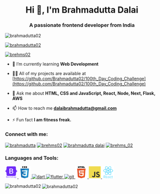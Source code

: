 <h1 align="center">Hi 👋, I'm Brahmadutta Dalai</h1>
<h3 align="center">A passionate frontend developer from India</h3>

<p align="left"> <img src="https://komarev.com/ghpvc/?username=brahmadutta02&label=Profile%20views&color=0e75b6&style=flat" alt="brahmadutta02" /> </p>

<p align="left"> <a href="https://github.com/brahmadutta02/github-profile-trophy"><img src="https://github-profile-trophy.vercel.app/?username=brahmadutta02" alt="brahmadutta02" /></a> </p>

<p align="left"> <a href="https://twitter.com/brehms02" target="blank"><img src="https://img.shields.io/twitter/follow/brehms02?logo=twitter&style=for-the-badge" alt="brehms02" /></a> </p>

- 🌱 I’m currently learning **Web Development**

- 👨‍💻 All of my projects are available at [https://github.com/Brahmadutta02/100th_Day_Coding_Challenge](https://github.com/Brahmadutta02/100th_Day_Coding_Challenge)

- 💬 Ask me about **HTML, CSS and JavaScript, React, Node, Next, Flask, AWS**

- 📫 How to reach me **dalaibrahmadutta@gmail.com**

- ⚡ Fun fact **I am fitness freak.**

<h3 align="left">Connect with me:</h3>
<p align="left">
<a href="https://codepen.io/brahmadutta" target="blank"><img align="center" src="https://raw.githubusercontent.com/rahuldkjain/github-profile-readme-generator/master/src/images/icons/Social/codepen.svg" alt="brahmadutta" height="30" width="40" /></a>
<a href="https://twitter.com/brehms02" target="blank"><img align="center" src="https://raw.githubusercontent.com/rahuldkjain/github-profile-readme-generator/master/src/images/icons/Social/twitter.svg" alt="brehms02" height="30" width="40" /></a>
<a href="https://www.linkedin.com/in/brahmadutta-dalai-349b8728a/" target="blank"><img align="center" src="https://raw.githubusercontent.com/rahuldkjain/github-profile-readme-generator/master/src/images/icons/Social/linked-in-alt.svg" alt="brahmadutta dalai" height="30" width="40" /></a>
<a href="https://instagram.com/brehms_02" target="blank"><img align="center" src="https://raw.githubusercontent.com/rahuldkjain/github-profile-readme-generator/master/src/images/icons/Social/instagram.svg" alt="brehms_02" height="30" width="40" /></a>
</p>

<h3 align="left">Languages and Tools:</h3>
<p align="left"> <a href="https://getbootstrap.com" target="_blank" rel="noreferrer"> <img src="https://raw.githubusercontent.com/devicons/devicon/master/icons/bootstrap/bootstrap-plain-wordmark.svg" alt="bootstrap" width="40" height="40"/> </a> <a href="https://www.w3schools.com/css/" target="_blank" rel="noreferrer"> <img src="https://raw.githubusercontent.com/devicons/devicon/master/icons/css3/css3-original-wordmark.svg" alt="css3" width="40" height="40"/> </a> <a href="https://dart.dev" target="_blank" rel="noreferrer"> <img src="https://www.vectorlogo.zone/logos/dartlang/dartlang-icon.svg" alt="dart" width="40" height="40"/> </a> <a href="https://flutter.dev" target="_blank" rel="noreferrer"> <img src="https://www.vectorlogo.zone/logos/flutterio/flutterio-icon.svg" alt="flutter" width="40" height="40"/> </a> <a href="https://git-scm.com/" target="_blank" rel="noreferrer"> <img src="https://www.vectorlogo.zone/logos/git-scm/git-scm-icon.svg" alt="git" width="40" height="40"/> </a> <a href="https://www.w3.org/html/" target="_blank" rel="noreferrer"> <img src="https://raw.githubusercontent.com/devicons/devicon/master/icons/html5/html5-original-wordmark.svg" alt="html5" width="40" height="40"/> </a> <a href="https://developer.mozilla.org/en-US/docs/Web/JavaScript" target="_blank" rel="noreferrer"> <img src="https://raw.githubusercontent.com/devicons/devicon/master/icons/javascript/javascript-original.svg" alt="javascript" width="40" height="40"/> </a> <a href="https://reactjs.org/" target="_blank" rel="noreferrer"> <img src="https://raw.githubusercontent.com/devicons/devicon/master/icons/react/react-original-wordmark.svg" alt="react" width="40" height="40"/> </a> </p>

<p><img align="left" src="https://github-readme-stats.vercel.app/api/top-langs?username=brahmadutta02&show_icons=true&locale=en&layout=compact" alt="brahmadutta02" /></p>

<p>&nbsp;<img align="center" src="https://github-readme-stats.vercel.app/api?username=brahmadutta02&show_icons=true&locale=en" alt="brahmadutta02" /></p>
